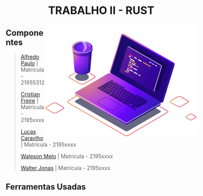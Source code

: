 <h1 align="center">TRABALHO II - RUST</h1>

<img src="https://github.com/Lyem/Lyem/blob/main/computer-illustration.png?raw=true" min-width="400px" max-width="400px" width="400px" align="right">

## Componentes

> [Alfredo Paulo](https://github.com/AlfredoPaulo) | Matrícula - 21955312
> 
> [Cristian Freire](https://github.com/cristianfreire) | Matrícula - 2195xxxx
> 
> [Lucas Caravlho](https://github.com/Luscarvalho) | Matrícula - 2195xxxx
> 
> [Waleson Melo](https://github.com/waleson-melo) | Matrícula - 2195xxxx
> 
> [Walter Jonas](https://github.com/WALTER-OBS-DEBUG) | Matrícula - 2195xxxx

## Ferramentas Usadas

